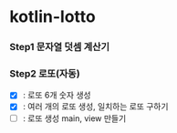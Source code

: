 # kotlin-lotto

### Step1 문자열 덧셈 계산기

### Step2 로또(자동)
- [x] : 로또 6개 숫자 생성
- [x] : 여러 개의 로또 생성, 일치하는 로또 구하기
- [ ] : 로또 생성 main, view 만들기
